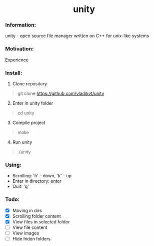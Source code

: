 <h1 align="center">unity</h1>

### Information:
unity - open source file manager written on C++ for unix-like systems

### Motivation:
Experience

### Install:
1. Clone repository 
  > git clone https://github.com/vladikvt/unity
2. Enter in unity folder 
  > cd unity
3. Compile project 
  > make
4. Run unity
  > ./unity

### Using:
- Scrolling: 'h' - down, 'k' - up
- Enter in directory: enter
- Quit: 'q'

### Todo:
- [x] Moving in dirs
- [x] Scrolling folder content
- [x] View files in selected folder
- [ ] View file content
- [ ] View images
- [ ] Hide hiden folders
